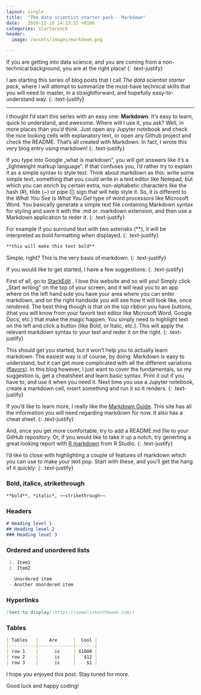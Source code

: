 ```yaml
---
layout: single
title:  "The data scientist starter pack - Markdown"
date:   2020-12-10 14:23:55 +0100
categories: starterpack
header:
  image: /assets/images/markdown.png

---
```


If you are getting into data science, and you are coming from a non-technical background, you are at the right place!
{: .text-justify}

I am starting this series of blog posts that I call *The data scientist starter pack*, where I will attempt to summarize the must-have technical skills that you will need to master, in a straightforward, and hopefully easy-to-understand way.
{: .text-justify}

---

I thought I’d start this series with an easy one: **Markdown**. It’s easy to learn, quick to understand, and awesome. Where will I use it, you ask? Well, in more places than you’d think. Just open any Jupyter notebook and check the nice looking cells with explanatory text, or open any Github project and check the README. That’s all created with Markdown. In fact, I wrote this very blog entry using markdown!
{: .text-justify}

If you type into Google „what is markdown”, you will get answers like it’s a „lightweight markup language”. If that confuses you, I’d rather try to explain it as a simple syntax to style text. Think about markdown as this: write some simple text, something that you could write in a text editor like Notepad, but which you can enrich by certain extra, non-alphabetic characters like the hash (\#), tilde (\~) or pipe (\|) sign that will help style it. So, it is different to the *What You See Is What You Get* type of word processors like Microsoft Word. You basically generate a simple text file containing Markdown syntax for styling and save it with the .md or .markdown extension, and then use a Markdown application to reder it.
{: .text-justify}

For example if you surround text with two asterisks (\*\*), it will be interpreted as bold formatting when displayed.
{: .text-justify}

```markdown
**this will make this text bold**
```
Simple, right? This is the very basis of markdown.
{: .text-justify}

If you would like to get started, I have a few suggestions:
{: .text-justify}

First of all, go to [StackEdit](https://stackedit.io/) . I love this website and so will you! Simply click „Start writing” on the top of your screen, and it will lead you to an app where on the left hand side you have your area where you can enter markdown, and on the right handside you will see how it will look like, once rendered. The best thing though is that on the top ribbon you have buttons, (that you will know from your favorit text editor like Microsoft Word, Google Docs, etc.) that make the magic happen. You simply need to highlight text on the left and click a button (like Bold, or Italic, etc.). This will apply the relevant markdown syntax to your text and reder it on the right.
{: .text-justify}

This should get you started, but it won’t help you to actually learn markdown. The easiest way is of course, by doing. Markdown is easy to understand, but it can get more complicated with all the different variations ([flavors](https://gist.github.com/vimtaai/99f8c89e7d3d02a362117284684baa0f)). In this blog however, I just want to cover the fundamentals, so my suggestion is, get a cheatsheet and learn basic syntax. Print it out if you have to, and use it when you need it. Next time you use a Jupyter notebook, create a markdown cell, insert something and run it so it renders.
{: .text-justify}

If you’d like to learn more, I really like the  [Markdown Guide](https://www.markdownguide.org/). This site has all the information you will need regarding markdown for now. It also has a cheat sheet.
{: .text-justify}

And, once you get more comfortable, try to add a README.md file to your GitHub repository. Or, if you would like to take it up a notch, try generting a great looking report with [R markdown](https://rmarkdown.rstudio.com/) from R Studio.
{: .text-justify}

I’d like to close with highlighting a couple of features of markdown which you can use to make your text pop. Start with these, and you’ll get the hang of it quickly:
{: .text-justify}

### Bold, italics, strikethrough
```markdown
**bold**, *italic*, ~~strikethrough~~
```

### Headers
```markdown
# Heading level 1
## Heading level 2
### Heading level 3
```

### Ordered and unordered lists
```markdown
 1. Item1
 2. Item2
```
```markdown
 - Unordered item
 - Another Unordered item
```
### Hyperlinks
```markdown
[text to display](https://somelinkontheweb.com/)
```
### Tables
```markdown
| Tables   |    Are      |  Cool |
|----------|-------------|-------|
| row 1    |      is     | $1600 |
| row 2    |      is     |   $12 |
| row 3    |      is     |    $1 |
``` 
I hope you enjoyed this post. Stay tuned for more.

Good luck and happy coding!
